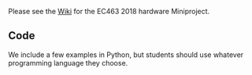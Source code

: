 Please see the 
[Wiki](https://github.com/BostonUniversitySeniorDesign/hardware-project-2018/wiki) 
for the EC463 2018 hardware Miniproject.

## Code
We include a few examples in Python, but students should use whatever programming language they choose.
